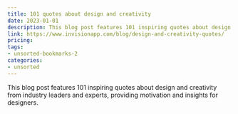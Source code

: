 ```yaml
---
title: 101 quotes about design and creativity
date: 2023-01-01
description: This blog post features 101 inspiring quotes about design and creativity from industry leaders and experts, providing motivation and insights for designers.
link: https://www.invisionapp.com/blog/design-and-creativity-quotes/
pricing: 
tags: 
- unsorted-bookmarks-2 
categories: 
- unsorted 
---
```


This blog post features 101 inspiring quotes about design and creativity from industry leaders and experts, providing motivation and insights for designers.